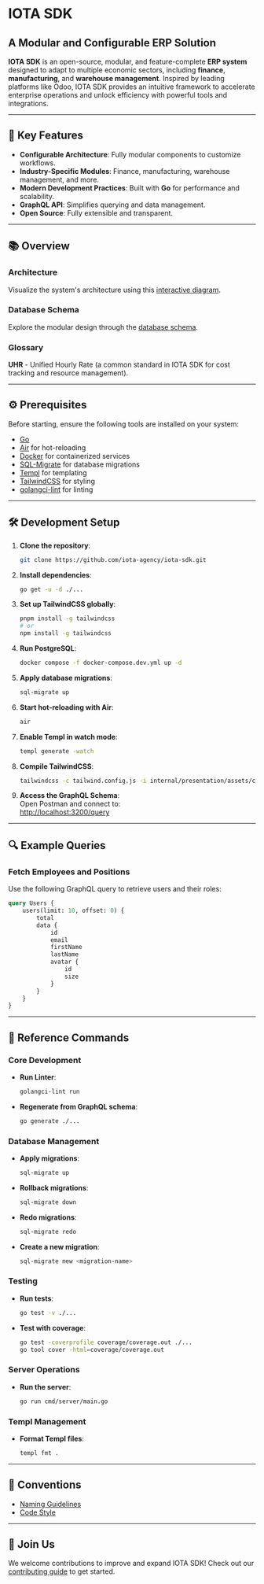 # IOTA SDK

## A Modular and Configurable ERP Solution

**IOTA SDK** is an open-source, modular, and feature-complete **ERP system** designed to adapt to multiple economic sectors, including **finance**, **manufacturing**, and **warehouse management**. Inspired by leading platforms like Odoo, IOTA SDK provides an intuitive framework to accelerate enterprise operations and unlock efficiency with powerful tools and integrations.

---

## 🚀 Key Features

- **Configurable Architecture**: Fully modular components to customize workflows.
- **Industry-Specific Modules**: Finance, manufacturing, warehouse management, and more.
- **Modern Development Practices**: Built with **Go** for performance and scalability.
- **GraphQL API**: Simplifies querying and data management.
- **Open Source**: Fully extensible and transparent.

---

## 📚 Overview

### Architecture  
Visualize the system's architecture using this [interactive diagram](https://app.excalidraw.com/s/3x4l1qRpK2w/ADYN81ksZsd).

### Database Schema  
Explore the modular design through the [database schema](https://dbdiagram.io/d/ERP-SDK-65fd8cb4ae072629ceb7f50e).

### Glossary  
**UHR** - Unified Hourly Rate (a common standard in IOTA SDK for cost tracking and resource management).

---

## ⚙️ Prerequisites

Before starting, ensure the following tools are installed on your system:

- [Go](https://golang.org/doc/install)
- [Air](https://github.com/cosmtrek/air#Installation) for hot-reloading
- [Docker](https://docs.docker.com/get-docker/) for containerized services
- [SQL-Migrate](https://github.com/rubenv/sql-migrate) for database migrations
- [Templ](https://templ.guide/) for templating
- [TailwindCSS](https://tailwindcss.com/docs/installation) for styling
- [golangci-lint](https://golangci-lint.run/welcome/install/) for linting

---

## 🛠️ Development Setup

1. **Clone the repository**:
   ```bash
   git clone https://github.com/iota-agency/iota-sdk.git
   ```

2. **Install dependencies**:
   ```bash
   go get -u -d ./...
   ```

3. **Set up TailwindCSS globally**:
   ```bash
   pnpm install -g tailwindcss
   # or
   npm install -g tailwindcss
   ```

4. **Run PostgreSQL**:
   ```bash
   docker compose -f docker-compose.dev.yml up -d
   ```

5. **Apply database migrations**:
   ```bash
   sql-migrate up
   ```

6. **Start hot-reloading with Air**:
   ```bash
   air
   ```

7. **Enable Templ in watch mode**:
   ```bash
   templ generate -watch
   ```

8. **Compile TailwindCSS**:
   ```bash
   tailwindcss -c tailwind.config.js -i internal/presentation/assets/css/main.css -o internal/presentation/assets/css/main.min.css --minify --watch
   ```

9. **Access the GraphQL Schema**:  
   Open Postman and connect to:  
   [http://localhost:3200/query](http://localhost:3200/query)

---

## 🔍 Example Queries

### Fetch Employees and Positions  
Use the following GraphQL query to retrieve users and their roles:

```graphql
query Users {
    users(limit: 10, offset: 0) {
        total
        data {
            id
            email
            firstName
            lastName
            avatar {
                id
                size
            }
        }
    }
}
```

---

## 📖 Reference Commands

### Core Development
- **Run Linter**:  
  ```bash
  golangci-lint run
  ```
- **Regenerate from GraphQL schema**:  
  ```bash
  go generate ./...
  ```

### Database Management
- **Apply migrations**:  
  ```bash
  sql-migrate up
  ```
- **Rollback migrations**:  
  ```bash
  sql-migrate down
  ```
- **Redo migrations**:  
  ```bash
  sql-migrate redo
  ```
- **Create a new migration**:  
  ```bash
  sql-migrate new <migration-name>
  ```

### Testing
- **Run tests**:  
  ```bash
  go test -v ./...
  ```
- **Test with coverage**:  
  ```bash
  go test -coverprofile coverage/coverage.out ./... 
  go tool cover -html=coverage/coverage.out
  ```

### Server Operations
- **Run the server**:  
  ```bash
  go run cmd/server/main.go
  ```

### Templ Management
- **Format Templ files**:  
  ```bash
  templ fmt .
  ```

---

## 🎯 Conventions

- [Naming Guidelines](CONVENTIONS.MD#naming)
- [Code Style](CONVENTIONS.MD#code-style)

---

## 🌟 Join Us

We welcome contributions to improve and expand IOTA SDK! Check out our [contributing guide](CONTRIBUTING.md) to get started.
